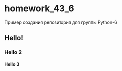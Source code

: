 # homework_43_6

Пример создания репозитория для группы Python-6

## Hello!
### Hello 2
#### Hello 3
